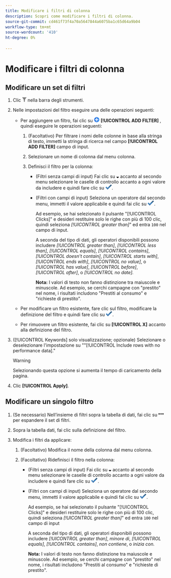 ```yaml
---
title: Modificare i filtri di colonna
description: Scopri come modificare i filtri di colonna.
source-git-commit: cd461f73f4a70a5647844a6075ba1c65d64a9b04
workflow-type: tm+mt
source-wordcount: '410'
ht-degree: 0%

---
```


# Modificare i filtri di colonna

## Modificare un set di filtri

1. Clic ![Filtro](/help/search-social-commerce/assets/filter.png "Filtro") nella barra degli strumenti.

1. Nelle impostazioni del filtro eseguire una delle operazioni seguenti:

   * Per aggiungere un filtro, fai clic su ![Aggiungi filtro](/help/search-social-commerce/assets/add.png "Aggiungi filtro") **[!UICONTROL ADD FILTER]** , quindi eseguire le operazioni seguenti:

      1. (Facoltativo) Per filtrare i nomi delle colonne in base alla stringa di testo, immetti la stringa di ricerca nel campo **[!UICONTROL ADD FILTER]** campo di input.

      1. Selezionare un nome di colonna dal menu colonna.

      1. Definisci il filtro per la colonna:

         * (Filtri senza campi di input) Fai clic su ![Freccia giù](/help/search-social-commerce/assets/arrow-down-expand.png "Freccia giù") accanto al secondo menu selezionare le caselle di controllo accanto a ogni valore da includere e quindi fare clic su ![Aggiorna filtro](/help/search-social-commerce/assets/select.png "Aggiorna filtro").

         * (Filtri con campi di input) Seleziona un operatore dal secondo menu, immetti il valore applicabile e quindi fai clic su ![Aggiorna filtro](/help/search-social-commerce/assets/select.png "Aggiorna filtro").

            Ad esempio, se hai selezionato il pulsante &quot;[!UICONTROL Clicks]&quot; e desideri restituire solo le righe con più di 100 clic, quindi seleziona *[!UICONTROL greater than]*&quot; ed entra `100` nel campo di input.

            A seconda del tipo di dati, gli operatori disponibili possono includere *[!UICONTROL greater than]*, *[!UICONTROL less than]*, *[!UICONTROL equals]*, *[!UICONTROL contains]*, *[!UICONTROL doesn't contain]*, *[!UICONTROL starts with]*, *[!UICONTROL ends with]*, *[!UICONTROL no value]*, o *[!UICONTROL has value]*, *[!UICONTROL before]*, *[!UICONTROL after]*, o *[!UICONTROL no date].*

            **Nota:** I valori di testo non fanno distinzione tra maiuscole e minuscole. Ad esempio, se cerchi campagne con &quot;prestito&quot; nel nome, i risultati includono &quot;Prestiti al consumo&quot; e &quot;richieste di prestito&quot;.
   * Per modificare un filtro esistente, fare clic sul filtro, modificare la definizione del filtro e quindi fare clic su ![Aggiorna filtro](/help/search-social-commerce/assets/select.png "Aggiorna filtro").

   * Per rimuovere un filtro esistente, fai clic su **[!UICONTROL X]** accanto alla definizione del filtro.


1. ([!UICONTROL Keywords] solo visualizzazione; opzionale) Selezionare o deselezionare l&#39;impostazione su &quot;&quot;[!UICONTROL Include rows with no performance data].&quot;

   >[!WARNING]
   >
   >Selezionando questa opzione si aumenta il tempo di caricamento della pagina.

1. Clic **[!UICONTROL Apply]**.

## Modificare un singolo filtro

1. (Se necessario) Nell’insieme di filtri sopra la tabella di dati, fai clic su ![Altro](/help/search-social-commerce/assets/more-filters.png "Altro") per espandere il set di filtri.

1. Sopra la tabella dati, fai clic sulla definizione del filtro.

1. Modifica i filtri da applicare:

   1. (Facoltativo) Modifica il nome della colonna dal menu colonna.

   1. (Facoltativo) Ridefinisci il filtro nella colonna:

      * (Filtri senza campi di input) Fai clic su ![Freccia giù](/help/search-social-commerce/assets/arrow-down-expand.png "Freccia giù") accanto al secondo menu selezionare le caselle di controllo accanto a ogni valore da includere e quindi fare clic su ![Aggiorna filtro](/help/search-social-commerce/assets/select.png "Aggiorna filtro").

      * (Filtri con campi di input) Seleziona un operatore dal secondo menu, immetti il valore applicabile e quindi fai clic su ![Aggiorna filtro](/help/search-social-commerce/assets/select.png "Aggiorna filtro").

         Ad esempio, se hai selezionato il pulsante &quot;[!UICONTROL Clicks]&quot; e desideri restituire solo le righe con più di 100 clic, quindi seleziona *[!UICONTROL greater than]*&quot; ed entra `100` nel campo di input

         A seconda del tipo di dati, gli operatori disponibili possono includere *[!UICONTROL greater than]*, *minore di*, *[!UICONTROL equals]*, *[!UICONTROL contains]*, *non contiene*, o *inizia con.*

         **Nota:** I valori di testo non fanno distinzione tra maiuscole e minuscole. Ad esempio, se cerchi campagne con &quot;prestito&quot; nel nome, i risultati includono &quot;Prestiti al consumo&quot; e &quot;richieste di prestito&quot;.
